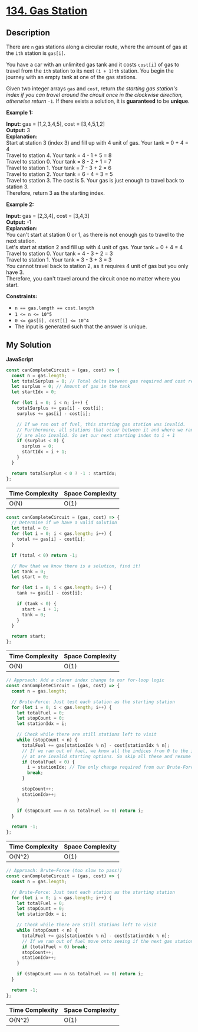 # [134. Gas Station](https://leetcode.com/problems/gas-station)

## Description

There are `n` gas stations along a circular route, where the amount of gas at the `ith` station is `gas[i]`.

You have a car with an unlimited gas tank and it costs `cost[i]` of gas to travel from the `ith` station to its next `(i + 1)th` station. You begin the journey with an empty tank at one of the gas stations.

Given two integer arrays `gas` and `cost`, return _the starting gas station's index if you can travel around the circuit once in the clockwise direction, otherwise return_ `-1`. If there exists a solution, it is **guaranteed** to be **unique**.

**Example 1:**

**Input:** gas = \[1,2,3,4,5\], cost = \[3,4,5,1,2\]  
**Output:** 3  
**Explanation:**  
Start at station 3 (index 3) and fill up with 4 unit of gas. Your tank = 0 + 4 = 4  
Travel to station 4. Your tank = 4 - 1 + 5 = 8  
Travel to station 0. Your tank = 8 - 2 + 1 = 7  
Travel to station 1. Your tank = 7 - 3 + 2 = 6  
Travel to station 2. Your tank = 6 - 4 + 3 = 5  
Travel to station 3. The cost is 5. Your gas is just enough to travel back to station 3.  
Therefore, return 3 as the starting index.

**Example 2:**

**Input:** gas = \[2,3,4\], cost = \[3,4,3\]  
**Output:** -1  
**Explanation:**  
You can't start at station 0 or 1, as there is not enough gas to travel to the next station.  
Let's start at station 2 and fill up with 4 unit of gas. Your tank = 0 + 4 = 4  
Travel to station 0. Your tank = 4 - 3 + 2 = 3  
Travel to station 1. Your tank = 3 - 3 + 3 = 3  
You cannot travel back to station 2, as it requires 4 unit of gas but you only have 3.  
Therefore, you can't travel around the circuit once no matter where you start.

**Constraints:**

- `n == gas.length == cost.length`
- `1 <= n <= 10^5`
- `0 <= gas[i], cost[i] <= 10^4`
- The input is generated such that the answer is unique.

## My Solution

**JavaScript**

```js
const canCompleteCircuit = (gas, cost) => {
  const n = gas.length;
  let totalSurplus = 0; // Total delta between gas required and cost required
  let surplus = 0; // Amount of gas in the tank
  let startIdx = 0;

  for (let i = 0; i < n; i++) {
    totalSurplus += gas[i] - cost[i];
    surplus += gas[i] - cost[i];

    // If we ran out of fuel, this starting gas station was invalid.
    // Furthermore, all stations that occur between it and where we ran out of gas
    // are also invalid. So set our next starting index to i + 1
    if (surplus < 0) {
      surplus = 0;
      startIdx = i + 1;
    }
  }

  return totalSurplus < 0 ? -1 : startIdx;
};
```

| Time Complexity | Space Complexity |
| --------------- | ---------------- |
| O(N)            | O(1)             |

```js
const canCompleteCircuit = (gas, cost) => {
  // Determine if we have a valid solution
  let total = 0;
  for (let i = 0; i < gas.length; i++) {
    total += gas[i] - cost[i];
  }

  if (total < 0) return -1;

  // Now that we know there is a solution, find it!
  let tank = 0;
  let start = 0;

  for (let i = 0; i < gas.length; i++) {
    tank += gas[i] - cost[i];

    if (tank < 0) {
      start = i + 1;
      tank = 0;
    }
  }

  return start;
};
```

| Time Complexity | Space Complexity |
| --------------- | ---------------- |
| O(N)            | O(1)             |

```js
// Approach: Add a clever index change to our for-loop logic
const canCompleteCircuit = (gas, cost) => {
  const n = gas.length;

  // Brute-Force: Just test each station as the starting station
  for (let i = 0; i < gas.length; i++) {
    let totalFuel = 0;
    let stopCount = 0;
    let stationIdx = i;

    // Check while there are still stations left to visit
    while (stopCount < n) {
      totalFuel += gas[stationIdx % n] - cost[stationIdx % n];
      // If we ran out of fuel, we know all the indices from 0 to the index we ran out of gas
      // at are invalid starting options. So skip all these and resume at the station after where we ran out.
      if (totalFuel < 0) {
        i = stationIdx; // The only change required from our Brute-Force solution!
        break;
      }

      stopCount++;
      stationIdx++;
    }

    if (stopCount === n && totalFuel >= 0) return i;
  }

  return -1;
};
```

| Time Complexity | Space Complexity |
| --------------- | ---------------- |
| O(N^2)          | O(1)             |

```js
// Approach: Brute-Force (too slow to pass!)
const canCompleteCircuit = (gas, cost) => {
  const n = gas.length;

  // Brute-Force: Just test each station as the starting station
  for (let i = 0; i < gas.length; i++) {
    let totalFuel = 0;
    let stopCount = 0;
    let stationIdx = i;

    // Check while there are still stations left to visit
    while (stopCount < n) {
      totalFuel += gas[stationIdx % n] - cost[stationIdx % n];
      // If we ran out of fuel move onto seeing if the next gas station is a valid starting position
      if (totalFuel < 0) break;
      stopCount++;
      stationIdx++;
    }

    if (stopCount === n && totalFuel >= 0) return i;
  }

  return -1;
};
```

| Time Complexity | Space Complexity |
| --------------- | ---------------- |
| O(N^2)          | O(1)             |
